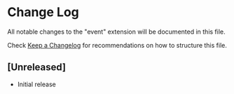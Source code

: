 # Change Log

All notable changes to the "event" extension will be documented in this file.

Check [Keep a Changelog](http://keepachangelog.com/) for recommendations on how to structure this file.

## [Unreleased]

- Initial release
